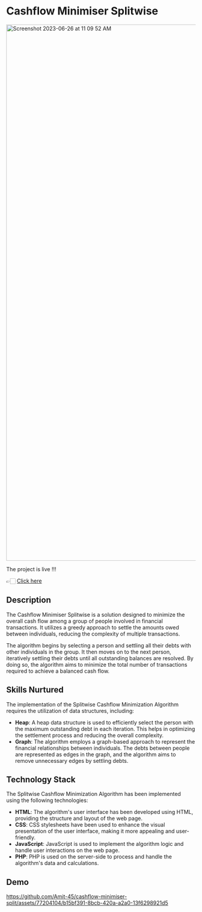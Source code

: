 # Cashflow Minimiser Splitwise
<img width="1427" alt="Screenshot 2023-06-26 at 11 09 52 AM" src="https://github.com/Amit-45/cashflow-minimiser-split/assets/77204104/f2a754aa-d667-46b0-ba58-a7bd17071aff">





The project is live !!! 

👉🏻 [Click here](https://cashflow-minimiser-split-mz6gtvtll-amit-45.vercel.app)






## Description

The Cashflow Minimiser Splitwise is a solution designed to minimize the overall cash flow among a group of people involved in financial transactions. It utilizes a greedy approach to settle the amounts owed between individuals, reducing the complexity of multiple transactions.

The algorithm begins by selecting a person and settling all their debts with other individuals in the group. It then moves on to the next person, iteratively settling their debts until all outstanding balances are resolved. By doing so, the algorithm aims to minimize the total number of transactions required to achieve a balanced cash flow.

## Skills Nurtured

The implementation of the Splitwise Cashflow Minimization Algorithm requires the utilization of data structures, including:

- **Heap**: A heap data structure is used to efficiently select the person with the maximum outstanding debt in each iteration. This helps in optimizing the settlement process and reducing the overall complexity.
- **Graph**: The algorithm employs a graph-based approach to represent the financial relationships between individuals. The debts between people are represented as edges in the graph, and the algorithm aims to remove unnecessary edges by settling debts.

## Technology Stack

The Splitwise Cashflow Minimization Algorithm has been implemented using the following technologies:

- **HTML**: The algorithm's user interface has been developed using HTML, providing the structure and layout of the web page.
- **CSS**: CSS stylesheets have been used to enhance the visual presentation of the user interface, making it more appealing and user-friendly.
- **JavaScript**: JavaScript is used to implement the algorithm logic and handle user interactions on the web page.
- **PHP**: PHP is used on the server-side to process and handle the algorithm's data and calculations.

## Demo



https://github.com/Amit-45/cashflow-minimiser-split/assets/77204104/b15bf391-8bcb-420a-a2a0-13f6298921d5


